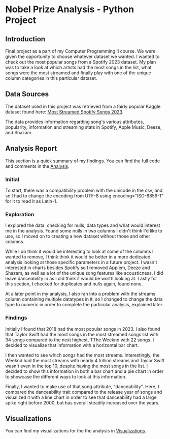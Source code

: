 # Nobel Prize Analysis - Python Project
## Introduction
Final project as a part of my Computer Programming II course. We were given the opportunity to choose whatever dataset we wanted.  I wanted to check out the most popular songs from a Spotify 2023 dataset. My plan was to take a look at which artists had the most songs in the list, what songs were the most streamed and finally play with one of the unique column categories in this particular dataset.

## Data Sources
The dataset used in this project was retrieved from a fairly popular Kaggle dataset found here: [Most Streamed Spotify Songs 2023](https://www.kaggle.com/datasets/nelgiriyewithana/top-spotify-songs-2023/data).

The data provides information regarding song's various attributes, popularity, information and streaming stats in Spotify, Apple Music, Deeze, and Shazam.

## Analysis Report
This section is a quick summary of my findings. You can find the full code and comments in the [Analysis](https://github.com/stgordillo/spotify_2023_python_project/blob/main/ANALYSIS.py).

### Initial
To start, there was a compatibility problem with the unicode in the csv, and so I had to change the encoding from UTF-8 using encoding="ISO-8859-1" for it to read it as Latin-1. 

### Exploration
I explored the data, checking for nulls, data types and what would interest me in the analysis.  Found some nulls in two columns I didn't think I'd like to use, so I moved on to creating a new dataset without those and other columns.  

While I do think it would be interesting to look at some of the columns I wanted to remove, I think think it would be better in a more dedicated analysis looking at those specific parameters in a future project. I wasn't interested in charts besides Spotify so I removed Applem, Deeze and Shazam, as well as a lot of the unique song features like acousticness. I did leave danceability in as I did think it would be worth looking at. Lastly for this section, I checked for duplicates and nulls again, found none. 

At a later point in my analysis, I also ran into a problem with the streams column containing multiple datatypes in it, so I changed to change the data type to numeric in order to complete the particular analysis, explained later. 

### Findings
Initially I found that 2018 had the most popular songs in 2023. I also found that Taylor Swift had the most songs in the most streamed songs list with 34 songs compared to the next highest, TThe Weeknd with 22 songs.  I decided to visualize that information with a horizontal bar chart. 

I then wanted to see which songs had the most streams. Interestingly, the Weeknd had the most streams with nearly 4 trillion streams and Taylor Swift wasn't even in the top 10, despite having the most songs in the list. I decided to show this information in both a bar chart and a pie chart in order to showcase the different ways to look at this information. 

Finally, I wanted to make use of that song attribute, "danceability".  Here, I compared the danceability trait compared to the release year of songs and visualized it with a line chart in order to see that danceability had a large spike right before 2000, but has overall steadily increased over the years. 

## Visualizations
You can find my visualizations for the the analysis in [Visualizations](https://github.com/stgordillo/spotify_2023_python_project/blob/main/VISUALIZATIONS.md).
